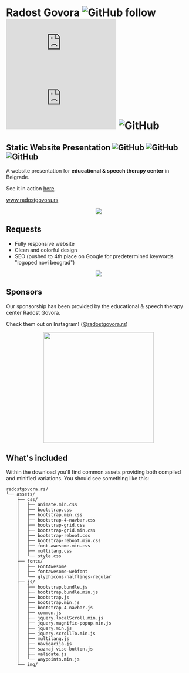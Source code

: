 



# Radost Govora ![GitHub follow](https://img.shields.io/github/followers/ficanovak?label=Follow&style=social) ![GitHub repo size](https://img.shields.io/github/repo-size/ficanovak/radostgovora.rs) ![GitHub](https://img.shields.io/github/license/ficanovak/radostgovora.rs) ![GitHub](https://img.shields.io/website?down_color=red&down_message=offline&up_color=green&up_message=online&url=http%3A%2F%2Fwww.radostgovora.rs%2F)





 ## Static Website Presentation   ![GitHub](https://img.shields.io/badge/built%20with-HTML5-green) ![GitHub](https://img.shields.io/badge/-CSS3-blue)  ![GitHub](https://img.shields.io/badge/-JavaScript-orange)
 
 A website presentation for **educational & speech therapy center** in Belgrade.
 
 See it in action [here](http://www.radostgovora.rs/).
 
www.radostgovora.rs
 
<p align="center">
  <img src="https://i.imgur.com/UoeQAbW.jpg"/>
</p>



## Requests    
 - Fully responsive website
 - Clean and colorful design
 - SEO (pushed to 4th place on Google for predetermined keywords "logoped novi beograd")




<p align="center">
  <img src="https://i.imgur.com/jF7FIcA.gif"/>
</p>


## Sponsors

Our sponsorship has been provided by the educational & speech therapy center Radost Govora.

Check them out on Instagram! ([@radostgovora.rs](https://www.instagram.com/radostgovora.rs/?hl=en))
<p align="center">
  <img width="300" src="https://i.imgur.com/o7TtVqE.png"/>
</p>


## What's included

Within the download you'll find common assets providing both compiled and minified variations. You should see something like this:

```text
radostgovora.rs/
└── assets/
    ├── css/
    │   ├── animate.min.css
    │   ├── bootstrap.css
    │   ├── bootstrap.min.css
    │   ├── bootstrap-4-navbar.css
    │   ├── bootstrap-grid.css
    │   ├── bootstrap-grid.min.css
    │   ├── bootstrap-reboot.css
    │   ├── bootstrap-reboot.min.css
    │   ├── font-awesome.min.css
    │   ├── multilang.css
    │   └── style.css
    ├── fonts/
    │   ├── FontAwesome
    │   ├── fontawesome-webfont
    │   └── glyphicons-halflings-regular
    ├── js/
    │   ├── bootstrap.bundle.js
    │   ├── bootstrap.bundle.min.js
    │   ├── bootstrap.js
    │   ├── bootstrap.min.js
    │   ├── bootstrap-4-navbar.js
    │   ├── common.js
    │   ├── jquery.localScroll.min.js
    │   ├── jquery.magnific-popup.min.js
    │   ├── jquery.min.js
    │   ├── jquery.scrollTo.min.js
    │   ├── multilang.js
    │   ├── navigacija.js
    │   ├── saznaj-vise-button.js
    │   ├── validate.js
    │   └── waypoints.min.js
    └── img/
```
